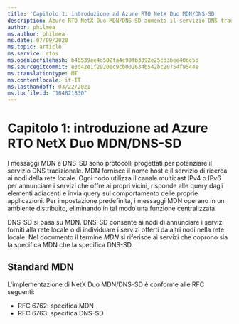 ```yaml
---
title: 'Capitolo 1: introduzione ad Azure RTO NetX Duo MDN/DNS-SD'
description: Azure RTO NetX Duo MDN/DNS-SD aumenta il servizio DNS tradizionale.
author: philmea
ms.author: philmea
ms.date: 07/09/2020
ms.topic: article
ms.service: rtos
ms.openlocfilehash: b46539ee4d502fa4c90fb3392e25cd3bee40dc5b
ms.sourcegitcommit: e3d42e1f2920ec9cb002634b542bc20754f9544e
ms.translationtype: MT
ms.contentlocale: it-IT
ms.lasthandoff: 03/22/2021
ms.locfileid: "104821830"
---
```

# <a name="chapter-1---introduction-to-azure-rtos-netx-duo-mdnsdns-sd"></a>Capitolo 1: introduzione ad Azure RTO NetX Duo MDN/DNS-SD

I messaggi MDN e DNS-SD sono protocolli progettati per potenziare il servizio DNS tradizionale. MDN fornisce il nome host e il servizio di ricerca ai nodi della rete locale. Ogni nodo utilizza il canale multicast IPv4 o IPv6 per annunciare i servizi che offre ai propri vicini, risponde alle query dagli elementi adiacenti e invia query sul comportamento delle proprie applicazioni. Per impostazione predefinita, i messaggi MDN operano in un ambiente distribuito, eliminando in tal modo una funzione centralizzata.

DNS-SD si basa su MDN. DNS-SD consente ai nodi di annunciare i servizi forniti alla rete locale o di individuare i servizi offerti da altri nodi nella rete locale. Nel documento il termine *MDN* si riferisce ai servizi che coprono sia la specifica MDN che la specifica DNS-SD.

## <a name="mdns-standard"></a>Standard MDN

L'implementazione di NetX Duo MDN/DNS-SD è conforme alle RFC seguenti:

- RFC 6762: specifica MDN
- RFC 6763: specifica DNS-SD